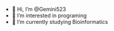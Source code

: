 - 👋 Hi, I’m @Gemini523
- 👀 I’m interested in programing
- 🌱 I’m currently studying Bioinformatics

<!---
Gemini523/Gemini523 is a ✨ special ✨ repository because its `README.md` (this file) appears on your GitHub profile.
You can click the Preview link to take a look at your changes.
--->

